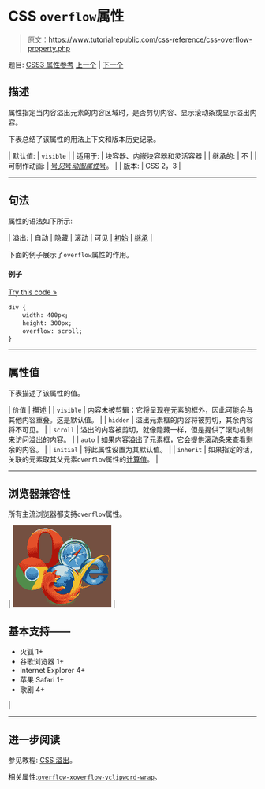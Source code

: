 # CSS `overflow`属性

> 原文：<https://www.tutorialrepublic.com/css-reference/css-overflow-property.php>

题目: [CSS3 属性参考](css3-properties.php) [上一个](css-outline-width-property.php) | [下一个](css3-overflow-x-property.php)

## 描述

属性指定当内容溢出元素的内容区域时，是否剪切内容、显示滚动条或显示溢出内容。

下表总结了该属性的用法上下文和版本历史记录。

| 默认值: | `visible` |
| 适用于: | 块容器、内嵌块容器和灵活容器 |
| 继承的: | 不 |
| 可制作动画: | [号*见*号*动图属性*号](css-animatable-properties.php)。 |
| 版本: | CSS 2，3 |

* * *

## 句法

属性的语法如下所示:

| 溢出: | 自动 &#124; 隐藏 &#124; 滚动 &#124; 可见 &#124; [初始](../definitions.php#initial) &#124; [继承](../definitions.php#inherit) |

下面的例子展示了`overflow`属性的作用。

#### 例子

[Try this code »](../codelab.php?topic=css&file=overflow-property "Try this code using online Editor")

```
div {
    width: 400px;
    height: 300px;
    overflow: scroll;
}
```

* * *

## 属性值

下表描述了该属性的值。

| 价值 | 描述 |
| `visible` | 内容未被剪辑；它将呈现在元素的框外，因此可能会与其他内容重叠。这是默认值。 |
| `hidden` | 溢出元素框的内容将被剪切，其余内容将不可见。 |
| `scroll` | 溢出的内容被剪切，就像隐藏一样，但是提供了滚动机制来访问溢出的内容。 |
| `auto` | 如果内容溢出了元素框，它会提供滚动条来查看剩余的内容。 |
| `initial` | 将此属性设置为其默认值。 |
| `inherit` | 如果指定的话，关联的元素取其父元素`overflow`属性的[计算值](../definitions.php#computed-value)。 |

* * *

## 浏览器兼容性

所有主流浏览器都支持`overflow`属性。

| ![Browsers Icon](img/e9331123c77668c1832e541c2fca1002.png) | 

## 基本支持——

*   火狐 1+
*   谷歌浏览器 1+
*   Internet Explorer 4+
*   苹果 Safari 1+
*   歌剧 4+

 |

* * *

## 进一步阅读

参见教程: [CSS 溢出](../css-tutorial/css-overflow.php)。

相关属性:[`overflow-x`](css3-overflow-x-property.php)[`overflow-y`](css3-overflow-y-property.php)[`clip`](css-clip-property.php)[`word-wrap`](css3-word-wrap-property.php)。
